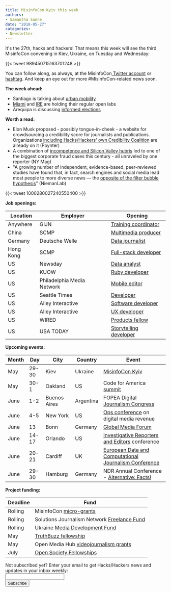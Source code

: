 ```yaml
---
title: MisinfoCon Kyiv this week
authors:
- Samantha Sunne
date: "2018-05-27"
categories:
- Newsletter
---
```


It's the 27th, hacks and hackers! That means this week will see the third MisinfoCon convening in Kiev, Ukraine, on Tuesday and Wednesday:

{{< tweet 989450715163701248 >}}

You can follow along, as always, at the MisinfoCon[ Twitter account](https://twitter.com/misinfocon) or [hashtag](https://twitter.com/hashtag/MisinfoCon?src=hash). And keep an eye out for more #MisinfoCon-related news soon.

**The week ahead:**

* Santiago is talking about [urban mobility](https://www.meetup.com/HacksHackersChile/events/251019747/)
* [Miami](http://www.meetup.com/Hacks-Hackers-Miami/) and [IRE](http://www.meetup.com/hackshackersIRE/) are holding their regular open labs
* Arequipa is discussing [informed elections](https://www.meetup.com/Hacks-Hackers-Arequipa/events/249031220/)

**Worth a read:**

* Elon Musk proposed - possibly tongue-in-cheek - a website for crowdsourcing a credibility score for journalists and publications.  Organizations [including Hacks/Hackers' own Credibility Coalition](https://www.poynter.org/news/four-serious-questions-about-elon-musks-silly-credibility-score) are already on it (Poynter)
* A combination of [incompetence and Silicon Valley hubris](http://nymag.com/daily/intelligencer/2018/05/john-carreyrous-new-book-on-silicon-valley-bad-blood.html?utm_source=tw&utm_medium=s3&utm_campaign=sharebutton-t) led to one of the biggest corporate fraud cases this century - all unraveled by one reporter (NY Mag)
* "A growing number of independent, evidence-based, peer-reviewed studies have found that, in fact, search engines and social media lead most people to more diverse news — the [opposite of the filter bubble hypothesis](http://www.niemanlab.org/2018/05/media-change-deniers-why-debates-around-news-need-a-better-evidence-base-and-how-we-can-get-one/)" (NiemanLab)

{{< tweet 1000280027240550400 >}}

**Job openings:**

| Location | Employer | Opening |
| -------- | -------- | ------- |
Anywhere | GIJN | [Training coordinator](https://gijn.org/job-opening-training-director/)
China | SCMP | [Multimedia producer](http://ijnet.org/en/opportunities/south-china-morning-post-seeks-multimedia-producerpresenter-china)
Germany | Deutsche Welle | [Data journalist](http://www.dw.com/downloads/43917562/f-09.18-b%20-%20extern-eng_data%20journalist_design)
Hong Kong | SCMP | [Full-stack developer](https://www.cpjobs.com/hk/job/web-developer-full-stack-ref-caf-ditt-wdfs-2336943)
US | Newsday | [Data analyst](http://ire.org/jobs/job/1280/)
US | KUOW | [Ruby developer](https://uwhires.admin.washington.edu/eng/candidates/default.cfm?szCategory=jobprofile&szOrderID=155540)
US | Philadelphia Media Network | [Mobile editor](http://careers.journalists.org/jobs/11056990/mobile-editor)
US | Seattle Times | [Developer](https://rn22.ultipro.com/SEA1004/jobboard/JobDetails.aspx?__ID=*0C2F4F3C1332799D)
US | Alley Interactive | [Software developer](https://hire.withgoogle.com/public/jobs/alleyinteractivecom/view/P_AAAAAADAAADPZsoxa_ftqB)
US | Alley Interactive | [UX developer](https://hire.withgoogle.com/public/jobs/alleyinteractivecom/view/P_AAAAAADAAADC-grANKsX-n)
US | WIRED | [Products fellow](https://www.wired.com/about/jobs-magazine-fellowships/)
US | USA TODAY | [Storytelling developer](https://www.google.com/url?q=https://usr53.dayforcehcm.com/CandidatePortal/en-US/gannett/Posting/View/15400&sa=D&ust=1527374285950000&usg=AFQjCNHV6Na5F9iIqPaQdJa68HpIB3Y5eQ)

**Upcoming events:**

| Month | Day | City | Country | Event |
| ----- | --- | ---- | ------- | ----- |
May | 29-30 | Kiev | Ukraine | [MisinfoCon Kyiv](https://misinfocon.com/misinfocon-kyiv-may-29-30-402677289e92)
May | 30-1 | Oakland | US | Code for America [summit](http://link.routefifty.com/click/11855566.42393/aHR0cDovL3d3dy5jdmVudC5jb20vZC82dHFtdGo_UmVmSUQ9Y2Zh/5a550f902ddf9c667efca629C9203e23f)
June | 1-2 | Buenos Aires | Argentina | FOPEA [Digital Journalism Congress](http://ijnet.org/en/opportunities/digital-journalism-congress-open-argentina)
June | 4-5 | New York | US | [Ops conference](https://links.ifttt.com/wf/click?upn=47Ma65zk15Dxq4ShPEq4x4NGZW-2Fi8kW2lYsSFJ8oxK8YfeWrXHB2Y3Ara-2FaVJ1LjVMQ-2B2c89AmBTgpmdTttaLQ-3D-3D_h3EYRiceYmcE2w0m2fAsUdvQn6qbOUOB2Sacjxu96PubrDHVYh90tkbFAxRCFiSKTZ5z4HJrqQvpM53Cwo7VCq0Uwd43g0XgEXsdy7qJLpPoX7HtKA-2FQeSz7xY2e-2Fq7vs0Z-2F113wE8IMdRVzDEfXnczdmRUQm59mQqzzUSobSuCEj4wu-2FReQRWVOZ5sJ74lVGjvVSQT-2BBgey-2BWRs9Wkr04P6GElU25-2FXcOE4PiPXJ7TMHydbVAZU2TeFaZ0-2F-2FjxVQkqPKkHdZVgkPLdr8W3-2FT40LDBCqseS-2B3WiHWfSf45MgvJdwUGE0VMCOPozdsR0F) on digital media revenue
June | 13 | Bonn | Germany | [Global Media Forum](https://ijnet.org/en/opportunities/global-media-forum-showcase-startups-germany)
June | 14-17 | Orlando | US | [Investigative Reporters and Editors](https://links.ifttt.com/wf/click?upn=IX-2Fi-2BCN1pErcSg6j4qopAswQdl6zHJO0C2aU4utXXuLLDF0AtWLVgqSXM7gxnULY_h3EYRiceYmcE2w0m2fAsUdvQn6qbOUOB2Sacjxu96PubrDHVYh90tkbFAxRCFiSKTZ5z4HJrqQvpM53Cwo7VCq0Uwd43g0XgEXsdy7qJLpPoX7HtKA-2FQeSz7xY2e-2Fq7vEdnsmXjs3qbkv24tAwrsgkD2T6OL24NlEjixDcs33twOxo9cLznjNpHOwPzG4LfBFQ0s-2Bcj112fQqCOiT5Zy9sPxJbJGg9YU6bXMnHEXpEio9ya5tu8qFIrApGDkc5JdIPsi2uzm3nqy16UNfxfd7GLfkajo7pz-2FWVcFxtyrGgd-2F4hx05CSw-2BBT5hIRZavcU) conference
June | 20-21 | Cardiff | UK | [European Data and Computational Journalism Conference](http://datajconf.com/)
June | 29-30 | Hamburg | Germany | NDR Annual Conference - [Alternative: Facts!](https://netzwerkrecherche.org/termine/konferenzen/jahreskonferenzen/nr-jahreskonferenz-2018/international-guests/)

**Project funding:**

| Deadline | Fund |
| -------- | ---- |
Rolling | MisinfoCon [micro-grants](https://docs.google.com/forms/d/e/1FAIpQLScyX13mJU0DLUaoAFijjClCOUbzKrdqfFR2gMwv0eXVKJYXyQ/viewform?c=0&w=1)
Rolling | Solutions Journalism Network [Freelance Fund](https://thewholestory.solutionsjournalism.org/now-offering-travel-funds-for-freelancers-857c49f9b395)
Rolling | Ukraine [Media Development Fund](http://ijnet.org/en/opportunities/media-development-grants-available-ukraine)
May | [TruthBuzz fellowship](http://ijnet.org/en/opportunities/truthbuzz-fellowship-seeks-media-professionals-partner-organizations-brazil-india)
May | Open Media Hub [videojournalism grants](http://ijnet.org/en/opportunities/open-media-hub-offers-grants-video-projects-eastern-europe-mena)
July | [Open Society Fellowships](http://ijnet.org/en/opportunities/open-society-fellowship-open-worldwide)

<div id="mc_embed_signup"><form id="mc-embedded-subscribe-form" class="validate" action="//hackshackers.us1.list-manage.com/subscribe/post?u=c56f2e53d5ed6ef87f8aaa75c&amp;id=fb2bc6f10b" method="post" name="mc-embedded-subscribe-form" novalidate="" target="_blank">

<div id="mc_embed_signup_scroll">

<div class="mc-field-group"><label for="mce-EMAIL">Not subscribed yet? Enter your email to get Hacks/Hackers news and updates in your inbox weekly:  </label></div>

<div class="mc-field-group"><input id="mce-EMAIL" class="required email" name="EMAIL" type="email" value="" /></div>

<!-- real people should not fill this in and expect good things - do not remove this or risk form bot signups-->

<div style="position: absolute; left: -5000px;"><input tabindex="-1" name="b_c56f2e53d5ed6ef87f8aaa75c_fb2bc6f10b" type="text" value="" /></div>

<div class="clear"><input id="mc-embedded-subscribe" class="button" name="subscribe" type="submit" value="Subscribe" /></div>

</div>

</form></div>

<!--End mc_embed_signup-->

<meta name="twitter:card" content="summary">

<meta name="twitter:image:src" content="https://hackshackers.com/content-images/about/hackshackers_logomark.png">


